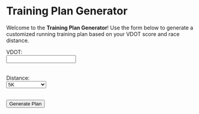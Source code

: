 # Training Plan Generator

Welcome to the **Training Plan Generator**! Use the form below to generate a customized running training plan based on your VDOT score and race distance.

<form id="planForm">
  <label for="vdot">VDOT:</label><br>
  <input type="number" id="vdot" name="vdot" required><br><br>

  <label for="distance">Distance:</label><br>
  <select id="distance" name="distance">
    <option value="5K">5K</option>
    <option value="10K">10K</option>
    <option value="half-marathon">Half Marathon</option>
    <option value="marathon">Marathon</option>
  </select><br><br>

  <button type="submit">Generate Plan</button>
</form>

<div id="plan"></div>

<script src="scripts/app.js"></script>